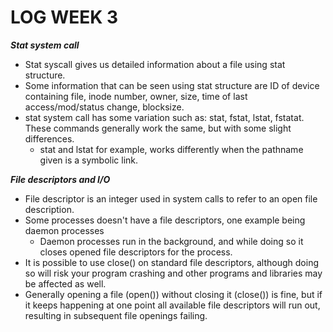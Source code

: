 ﻿# LOG WEEK 3

***Stat system call***
- Stat syscall gives us detailed information about a file using stat structure.
- Some information that can be seen using stat structure are ID of device containing file, inode number, owner, size, time of last access/mod/status change, blocksize.
- stat system call has some variation such as: stat, fstat, lstat, fstatat. These commands generally work the same, but with some slight differences.
	- stat and lstat for example, works differently when the pathname given is a symbolic link.

***File descriptors and I/O***
- File descriptor is an integer used in system calls to refer to an open file description.
- Some processes doesn't have a file descriptors, one example being daemon processes
	- Daemon processes run in the background, and while doing so it closes opened file descriptors for the process.
- It is possible to use close() on standard file descriptors, although doing so will risk your program crashing and other programs and libraries may be affected as well.
- Generally opening a file (open()) without closing it (close()) is fine, but if it keeps happening at one point all available file descriptors will run out, resulting in subsequent file openings failing.
